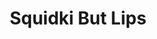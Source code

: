 ---
slug: squidki-but-lips
title: Squidki But Lips
description: "Squidki But Lips is an exciting online game. Play for free directly in your browser!"
icon: /images/new_mods/Sprunki But Lips.png
url: https://wowtbc.net/sprunkin/sprunki-but-lips/index.html
previewImage: /images/new_mods/Sprunki But Lips.png
type: new mods

# SEO配置
seo:
  title: "Squidki But Lips - Play Free Online Game | Fun Browser Games"
  description: "Squidki But Lips - Play this fun online game for free in your browser. No download required!"
  ogImage: "/images/new_mods/Sprunki But Lips.png"
  keywords: "squidki-but-lips, online game, browser game, free game, new mods game, play online"

videoUrls:
  - https://www.youtube.com/embed/example1
  - https://www.youtube.com/embed/example2

whyPlay:
  title: "Why Play Squidki But Lips?"
  items:
    - "Immersive Gameplay: Squidki But Lips offers an engaging and immersive gaming experience that will keep you entertained for hours"
    - "Challenging Levels: Test your skills with increasingly difficult challenges and obstacles"
    - "Beautiful Graphics: Enjoy stunning visuals and smooth animations that bring the game world to life"
    - "Regular Updates: New content and features are added regularly to keep the game fresh and exciting"
    - "Free to Play: Experience all the fun without spending a penny"
    - "Community Features: Connect with other players, share strategies, and compete for high scores"
    - "Cross-Platform: Play on any device with a web browser, no downloads required"

features:
  title: "Key Features of Squidki But Lips"
  image: "/images/new_mods/Sprunki But Lips.png"
  items:
    - "Intuitive Controls: Easy to learn controls make Squidki But Lips accessible for players of all skill levels"
    - "Multiple Game Modes: Enjoy various gameplay options that provide different challenges and experiences"
    - "Character Customization: Personalize your gaming experience with unique characters and items"
    - "Achievement System: Complete special tasks to earn rewards and recognition"
    - "Leaderboards: Compete with players worldwide and see who can achieve the highest scores"

characteristics:
  title: "Game Characteristics"
  image: "/images/new_mods/Sprunki But Lips.png"
  items:
    - "Genre: New mods game with elements of strategy and skill"
    - "Difficulty: Suitable for both casual gamers and those seeking a challenge"
    - "Play Time: Quick sessions or extended gameplay, depending on your preference"
    - "Art Style: Vibrant and engaging visuals that enhance the gaming experience"
    - "Sound Design: Immersive audio that complements the gameplay perfectly"

info: "Squidki But Lips is an exciting online game that offers players a unique and engaging gaming experience. With its intuitive controls, stunning visuals, and challenging gameplay, Squidki But Lips provides hours of entertainment for players of all ages and skill levels. Whether you're looking for a quick gaming session during a break or an extended play session, Squidki But Lips delivers an immersive experience that will keep you coming back for more. The game features multiple levels of increasing difficulty, ensuring that players are constantly challenged as they progress. With regular updates adding new content and features, Squidki But Lips remains fresh and exciting, providing endless entertainment options for its growing community of players."

howToPlayIntro: "Welcome to Squidki But Lips! This guide will walk you through the basics and help you master the game. Whether you're a beginner or looking to improve your skills, these tips and instructions will enhance your gaming experience."

howToPlaySteps:
  - title: "Getting Started"
    description: "Begin your Squidki But Lips adventure by familiarizing yourself with the controls. Use your keyboard or mouse to navigate through the game interface. The tutorial will guide you through the basic mechanics and help you understand the objectives."
  - title: "Understanding the Objectives"
    description: "In Squidki But Lips, your main goal is to progress through levels by completing specific objectives. Each level presents unique challenges that require different strategies and approaches."
  - title: "Mastering the Controls"
    description: "Practice using the controls to improve your precision and reaction time. Squidki But Lips requires quick reflexes and strategic thinking to overcome obstacles and defeat opponents."
  - title: "Utilizing Power-ups"
    description: "Collect power-ups throughout the game to enhance your abilities and overcome difficult challenges. Each power-up offers unique advantages that can be crucial for success."
  - title: "Developing Strategies"
    description: "As you progress in Squidki But Lips, develop effective strategies for different scenarios. Analyze patterns, anticipate challenges, and adapt your approach to maximize your performance."

faq:
  title: "Frequently Asked Questions about Squidki But Lips"
  items:
    - question: "Is Squidki But Lips free to play?"
      answer: "Yes, Squidki But Lips is completely free to play directly in your web browser. No downloads or purchases are required to enjoy the full game experience."
    - question: "Can I play Squidki But Lips on mobile devices?"
      answer: "Yes, Squidki But Lips is optimized for both desktop and mobile play. You can enjoy the game on any device with a web browser and internet connection."
    - question: "Are there any in-game purchases?"
      answer: "While Squidki But Lips is free to play, there may be optional in-game purchases available for cosmetic items or additional features that don't affect core gameplay."
    - question: "How often is Squidki But Lips updated?"
      answer: "The developers regularly update Squidki But Lips with new content, features, and improvements based on player feedback and game performance."
    - question: "Can I play Squidki But Lips offline?"
      answer: "Currently, Squidki But Lips requires an internet connection to play as it's a browser-based online game."
    - question: "Is Squidki But Lips suitable for children?"
      answer: "Yes, Squidki But Lips is designed to be family-friendly and suitable for players of all ages."
    - question: "How do I report bugs or issues?"
      answer: "If you encounter any problems while playing Squidki But Lips, you can report them through the game's support page or contact the developers directly through their website."
    - question: "Still Have Questions?"
      answer: "If you have additional questions about Squidki But Lips that aren't covered in this FAQ, please visit our support center or contact our customer service team for assistance."
---